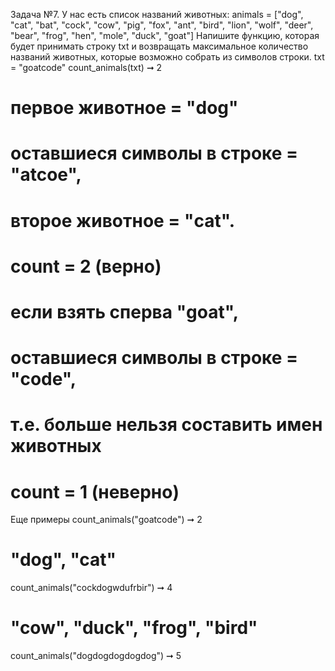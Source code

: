 Задача №7.
У нас есть список названий животных:
animals = ["dog", "cat", "bat", "cock", "cow", "pig",
           "fox", "ant", "bird", "lion", "wolf", "deer", "bear",
           "frog", "hen", "mole", "duck", "goat"]
Напишите функцию, которая будет принимать строку txt и возвращать максимальное количество
названий животных, которые возможно собрать из символов строки.
txt = "goatcode"
count_animals(txt) ➞ 2
# первое животное = "dog"
# оставшиеся символы в строке = "atcoe",
# второе животное = "cat".
# count = 2 (верно)
# если взять  сперва  "goat",
# оставшиеся символы в строке = "code",
# т.е. больше нельзя составить имен животных
# count = 1 (неверно)
Еще примеры
count_animals("goatcode") ➞ 2
# "dog", "cat"
count_animals("cockdogwdufrbir") ➞ 4
# "cow", "duck", "frog", "bird"
count_animals("dogdogdogdogdog") ➞ 5